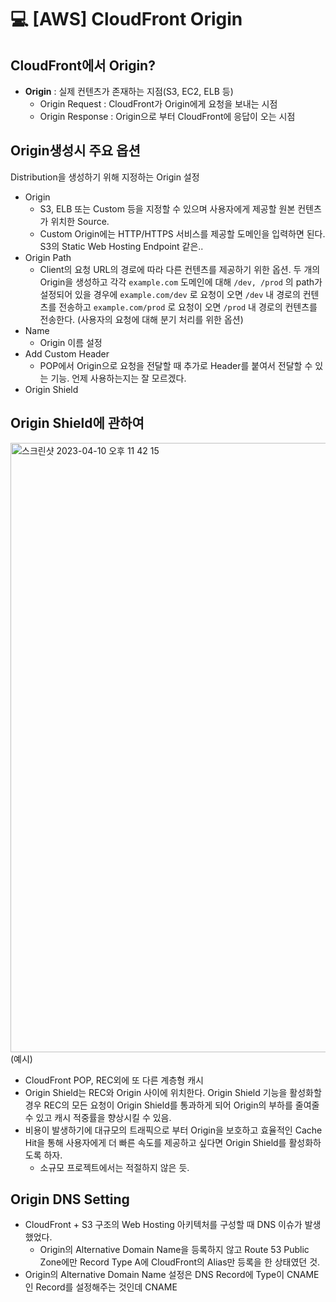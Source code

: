 💻 [AWS] CloudFront Origin
==============================
## CloudFront에서 Origin?
* **Origin** : 실제 컨텐츠가 존재하는 지점(S3, EC2, ELB 등)
  * Origin Request : CloudFront가 Origin에게 요청을 보내는 시점
  * Origin Response : Origin으로 부터 CloudFront에 응답이 오는 시점

## Origin생성시 주요 옵션

Distribution을 생성하기 위해 지정하는 Origin 설정

* Origin
  * S3, ELB 또는 Custom 등을 지정할 수 있으며 사용자에게 제공할 원본 컨텐츠가 위치한 Source.
  * Custom Origin에는 HTTP/HTTPS 서비스를 제공할 도메인을 입력하면 된다. S3의 Static Web Hosting Endpoint 같은..
* Origin Path
  * Client의 요청 URL의 경로에 따라 다른 컨텐츠를 제공하기 위한 옵션. 두 개의 Origin을 생성하고 각각 `example.com` 도메인에 대해 `/dev, /prod` 의 path가 설정되어 있을 경우에 `example.com/dev` 로 요청이 오면 `/dev` 내 경로의 컨텐츠를 전송하고 `example.com/prod` 로 요청이 오면 `/prod` 내 경로의 컨텐츠를 전송한다. (사용자의 요청에 대해 분기 처리를 위한 옵션)
* Name
  * Origin 이름 설정
* Add Custom Header
  * POP에서 Origin으로 요청을 전달할 때 추가로 Header를 붙여서 전달할 수 있는 기능. 언제 사용하는지는 잘 모르겠다.
* Origin Shield

## Origin Shield에 관하여

<img width="975" alt="스크린샷 2023-04-10 오후 11 42 15" src="https://user-images.githubusercontent.com/57285121/230924126-415d5e5d-33fa-451d-95f4-ff1ce262ee61.png">
(예시)

* CloudFront POP, REC외에 또 다른 계층형 캐시
* Origin Shield는 REC와 Origin 사이에 위치한다. Origin Shield 기능을 활성화할 경우 REC의 모든 요청이 Origin Shield를 통과하게 되어 Origin의 부하를 줄여줄 수 있고 캐시 적중률을 향상시킬 수 있음.
* 비용이 발생하기에 대규모의 트래픽으로 부터 Origin을 보호하고 효율적인 Cache Hit을 통해 사용자에게 더 빠른 속도를 제공하고 싶다면 Origin Shield를 활성화하도록 하자.
    * 소규모 프로젝트에서는 적절하지 않은 듯.

## Origin DNS Setting
* CloudFront + S3 구조의 Web Hosting 아키텍처를 구성할 때 DNS 이슈가 발생했었다.
    * Origin의 Alternative Domain Name을 등록하지 않고 Route 53 Public Zone에만 Record Type A에 CloudFront의 Alias만 등록을 한 상태였던 것.
* Origin의 Alternative Domain Name 설정은 DNS Record에 Type이 CNAME인 Record를 설정해주는 것인데 CNAME
